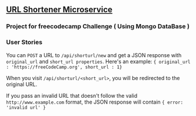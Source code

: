 ## [URL Shortener Microservice](https://www.freecodecamp.org/learn/apis-and-microservices/apis-and-microservices-projects/url-shortener-microservice)

### Project for freecodecamp Challenge ( Using Mongo DataBase )

### User Stories
You can `POST` a URL to `/api/shorturl/new` and get a JSON response with `original_url` and `short_url properties`. Here's an example: `{ original_url : 'https://freeCodeCamp.org', short_url : 1}`

When you visit `/api/shorturl/<short_url>`, you will be redirected to the original URL.

If you pass an invalid URL that doesn't follow the valid `http://www.example.com` format, the JSON response will contain `{ error: 'invalid url' }`

